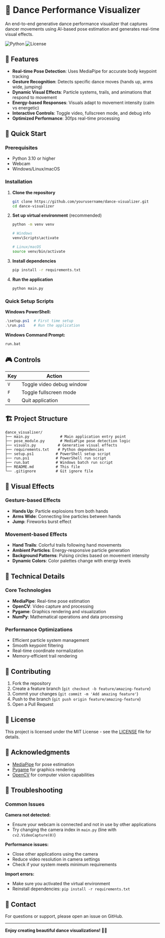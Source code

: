 # 🕺 Dance Performance Visualizer

An end-to-end generative dance performance visualizer that captures dancer movements using AI-based pose estimation and generates real-time visual effects.

![Python](https://img.shields.io/badge/python-v3.10+-blue.svg)
![License](https://img.shields.io/badge/license-MIT-green.svg)

## 🎯 Features

- **Real-time Pose Detection**: Uses MediaPipe for accurate body keypoint tracking
- **Gesture Recognition**: Detects specific dance moves (hands up, arms wide, jumping)
- **Dynamic Visual Effects**: Particle systems, trails, and animations that respond to movement
- **Energy-based Responses**: Visuals adapt to movement intensity (calm vs energetic)
- **Interactive Controls**: Toggle video, fullscreen mode, and debug info
- **Optimized Performance**: 30fps real-time processing

## 🚀 Quick Start

### Prerequisites
- Python 3.10 or higher
- Webcam
- Windows/Linux/macOS

### Installation

1. **Clone the repository**
   ```bash
   git clone https://github.com/yourusername/dance-visualizer.git
   cd dance-visualizer
   ```

2. **Set up virtual environment** (recommended)
   ```bash
   python -m venv venv
   
   # Windows
   venv\Scripts\activate
   
   # Linux/macOS
   source venv/bin/activate
   ```

3. **Install dependencies**
   ```bash
   pip install -r requirements.txt
   ```

4. **Run the application**
   ```bash
   python main.py
   ```

### Quick Setup Scripts

**Windows PowerShell:**
```powershell
.\setup.ps1  # First time setup
.\run.ps1    # Run the application
```

**Windows Command Prompt:**
```cmd
run.bat
```

## 🎮 Controls

| Key | Action |
|-----|--------|
| `V` | Toggle video debug window |
| `F` | Toggle fullscreen mode |
| `Q` | Quit application |

## 🏗️ Project Structure

```
dance_visualiser/
├── main.py              # Main application entry point
├── pose_module.py       # MediaPipe pose detection logic
├── visuals.py          # Generative visual effects
├── requirements.txt    # Python dependencies
├── setup.ps1          # PowerShell setup script
├── run.ps1            # PowerShell run script
├── run.bat            # Windows batch run script
├── README.md          # This file
└── .gitignore         # Git ignore file
```

## 🎨 Visual Effects

### Gesture-based Effects
- **Hands Up**: Particle explosions from both hands
- **Arms Wide**: Connecting line particles between hands
- **Jump**: Fireworks burst effect

### Movement-based Effects
- **Hand Trails**: Colorful trails following hand movements
- **Ambient Particles**: Energy-responsive particle generation
- **Background Patterns**: Pulsing circles based on movement intensity
- **Dynamic Colors**: Color palettes change with energy levels

## 🔧 Technical Details

### Core Technologies
- **MediaPipe**: Real-time pose estimation
- **OpenCV**: Video capture and processing
- **Pygame**: Graphics rendering and visualization
- **NumPy**: Mathematical operations and data processing

### Performance Optimizations
- Efficient particle system management
- Smooth keypoint filtering
- Real-time coordinate normalization
- Memory-efficient trail rendering

## 🤝 Contributing

1. Fork the repository
2. Create a feature branch (`git checkout -b feature/amazing-feature`)
3. Commit your changes (`git commit -m 'Add amazing feature'`)
4. Push to the branch (`git push origin feature/amazing-feature`)
5. Open a Pull Request

## 📝 License

This project is licensed under the MIT License - see the [LICENSE](LICENSE) file for details.

## 🙏 Acknowledgments

- [MediaPipe](https://mediapipe.dev/) for pose estimation
- [Pygame](https://www.pygame.org/) for graphics rendering
- [OpenCV](https://opencv.org/) for computer vision capabilities

## 🐛 Troubleshooting

### Common Issues

**Camera not detected:**
- Ensure your webcam is connected and not in use by other applications
- Try changing the camera index in `main.py` (line with `cv2.VideoCapture(0)`)

**Performance issues:**
- Close other applications using the camera
- Reduce video resolution in camera settings
- Check if your system meets minimum requirements

**Import errors:**
- Make sure you activated the virtual environment
- Reinstall dependencies: `pip install -r requirements.txt`

## 📧 Contact

For questions or support, please open an issue on GitHub.

---

**Enjoy creating beautiful dance visualizations! 💃🕺**
